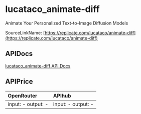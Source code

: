 # lucataco_animate-diff

Animate Your Personalized Text-to-Image Diffusion Models

SourceLinkName: [https://replicate.com/lucataco/animate-diff](https://replicate.com/lucataco/animate-diff)

## APIDocs

[lucataco_animate-diff API Docs](../apis/lucataco_animate-diff.md)

## APIPrice

| OpenRouter | APIhub |
|:---|:---|
| input: - output: - | input: - output: - |
